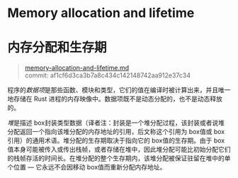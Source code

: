# Memory allocation and lifetime
# 内存分配和生存期

>[memory-allocation-and-lifetime.md](https://github.com/rust-lang/reference/blob/master/src/memory-allocation-and-lifetime.md)\
>commit: af1cf6d3ca3b7a8c434c142148742aa912e37c34

程序的*数据项*是那些函数、模块和类型，它们的值在编译时被计算出来，并且唯一地存储在 Rust 进程的内存映像中。数据项既不是动态分配的，也不是动态释放的。

*堆*是描述 box封装类型数据（译者注：封装是一个堆分配过程，该封装或者说堆分配返回一个指向该堆分配的内存地址的引用，后文称这个引用为 box值或 box引用）的通用术语。堆分配的生存期取决于指向它的 box值的生存期。由于 box值本身可能被传入或传出栈帧，或者存储在堆中，因此堆分配可能比初始分配它们的栈帧存活的时间长。在堆分配的整个生存期内，该堆分配被保证驻留在堆中的单个位置 — 它永远不会因移动 box值而重新分配内存地址。
